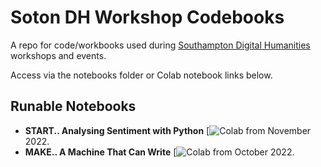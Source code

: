 # Soton DH Workshop Codebooks

A repo for code/workbooks used during [Southampton Digital Humanities](http://digitalhumanities.soton.ac.uk/) workshops and events.

Access via the notebooks folder or Colab notebook links below.

## Runable Notebooks

* **START.. Analysing Sentiment with Python** [![Colab](https://colab.research.google.com/drive/1KpZlN8enwCssROGEMMuLglYnWL-62cv1?usp=sharing) from November 2022.
* **MAKE.. A Machine That Can Write** [![Colab](https://colab.research.google.com/drive/1bsP7etbUTSa7Zw8R-EM4JfRQDJP438hj?usp=sharing) from October 2022.

